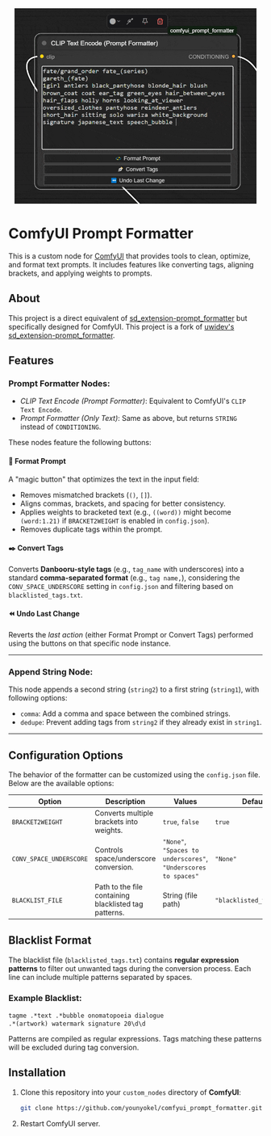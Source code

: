 <div align="center">
  <img src="/assets/demo.gif" alt="Demonstration" width="480">
</div>

# ComfyUI Prompt Formatter

This is a custom node for [ComfyUI](https://github.com/comfyanonymous/ComfyUI) that provides tools to clean, optimize, and format text prompts. It includes features like converting tags, aligning brackets, and applying weights to prompts.

## About

This project is a direct equivalent of [sd_extension-prompt_formatter](https://github.com/younyokel/sd_extension-prompt_formatter) but specifically designed for ComfyUI. This project is a fork of [uwidev's sd_extension-prompt_formatter](https://github.com/uwidev/sd_extension-prompt_formatter).

## Features

### Prompt Formatter Nodes:

- *CLIP Text Encode (Prompt Formatter)*: Equivalent to ComfyUI's `CLIP Text Encode`.
- *Prompt Formatter (Only Text)*: Same as above, but returns `STRING` instead of `CONDITIONING`.

These nodes feature the following buttons:

#### 💫 Format Prompt
A "magic button" that optimizes the text in the input field:
- Removes mismatched brackets (`()`, `[]`).
- Aligns commas, brackets, and spacing for better consistency.
- Applies weights to bracketed text (e.g., `((word))` might become `(word:1.21)` if `BRACKET2WEIGHT` is enabled in `config.json`).
- Removes duplicate tags within the prompt.

#### ✒️ Convert Tags
Converts **Danbooru-style tags** (e.g., `tag_name` with underscores) into a standard **comma-separated format** (e.g., `tag name,`), considering the `CONV_SPACE_UNDERSCORE` setting in `config.json` and filtering based on `blacklisted_tags.txt`.

#### ⏪ Undo Last Change
Reverts the *last action* (either Format Prompt or Convert Tags) performed using the buttons on that specific node instance.

---

### Append String Node:

This node appends a second string (`string2`) to a first string (`string1`), with following options:
- `comma`: Add a comma and space between the combined strings.
- `dedupe`: Prevent adding tags from `string2` if they already exist in `string1`.

---

## Configuration Options

The behavior of the formatter can be customized using the `config.json` file. Below are the available options:

| **Option**              | **Description**                                                                 | **Values**                     | **Default**          |
|--------------------------|---------------------------------------------------------------------------------|--------------------------------|----------------------|
| `BRACKET2WEIGHT`         | Converts multiple brackets into weights.                                        | `true`, `false`                | `true`               |
| `CONV_SPACE_UNDERSCORE`  | Controls space/underscore conversion.                                           | `"None"`, `"Spaces to underscores"`, `"Underscores to spaces"` | `"None"` |
| `BLACKLIST_FILE`         | Path to the file containing blacklisted tag patterns.                           | String (file path)             | `"blacklisted_tags.txt"` |

## Blacklist Format

The blacklist file (`blacklisted_tags.txt`) contains **regular expression patterns** to filter out unwanted tags during the conversion process. Each line can include multiple patterns separated by spaces.

### Example Blacklist:
```
tagme .*text .*bubble onomatopoeia dialogue
.*(artwork) watermark signature 20\d\d
```

Patterns are compiled as regular expressions. Tags matching these patterns will be excluded during tag conversion.

## Installation

1. Clone this repository into your `custom_nodes` directory of **ComfyUI**:
   ```bash
   git clone https://github.com/younyokel/comfyui_prompt_formatter.git
   ```

2. Restart ComfyUI server.